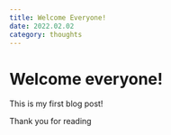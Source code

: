 ```yaml
---
title: Welcome Everyone!
date: 2022.02.02
category: thoughts
---
```


# Welcome everyone!

This is my first blog post!

Thank you for reading

